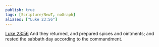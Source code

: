 ```yaml
---
publish: true
tags: [Scripture/NewT, noGraph]
aliases: ["Luke 23:56"]
---
```

[Luke 23:56](https://churchofjesuschrist.org/study/scriptures/nt/luke/23?lang=eng&id=p56#p56) And they returned, and prepared spices and ointments; and rested the sabbath day according to the commandment.




